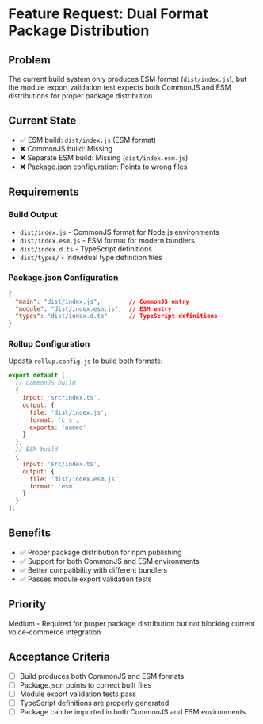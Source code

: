 # Feature Request: Dual Format Package Distribution

## Problem
The current build system only produces ESM format (`dist/index.js`), but the module export validation test expects both CommonJS and ESM distributions for proper package distribution.

## Current State
- ✅ ESM build: `dist/index.js` (ESM format)
- ❌ CommonJS build: Missing
- ❌ Separate ESM build: Missing (`dist/index.esm.js`)
- ❌ Package.json configuration: Points to wrong files

## Requirements

### Build Output
- `dist/index.js` - CommonJS format for Node.js environments
- `dist/index.esm.js` - ESM format for modern bundlers
- `dist/index.d.ts` - TypeScript definitions
- `dist/types/` - Individual type definition files

### Package.json Configuration
```json
{
  "main": "dist/index.js",        // CommonJS entry
  "module": "dist/index.esm.js",  // ESM entry
  "types": "dist/index.d.ts"      // TypeScript definitions
}
```

### Rollup Configuration
Update `rollup.config.js` to build both formats:
```javascript
export default [
  // CommonJS build
  {
    input: 'src/index.ts',
    output: {
      file: 'dist/index.js',
      format: 'cjs',
      exports: 'named'
    }
  },
  // ESM build
  {
    input: 'src/index.ts',
    output: {
      file: 'dist/index.esm.js',
      format: 'esm'
    }
  }
];
```

## Benefits
- ✅ Proper package distribution for npm publishing
- ✅ Support for both CommonJS and ESM environments
- ✅ Better compatibility with different bundlers
- ✅ Passes module export validation tests

## Priority
Medium - Required for proper package distribution but not blocking current voice-commerce integration

## Acceptance Criteria
- [ ] Build produces both CommonJS and ESM formats
- [ ] Package.json points to correct built files
- [ ] Module export validation tests pass
- [ ] TypeScript definitions are properly generated
- [ ] Package can be imported in both CommonJS and ESM environments
